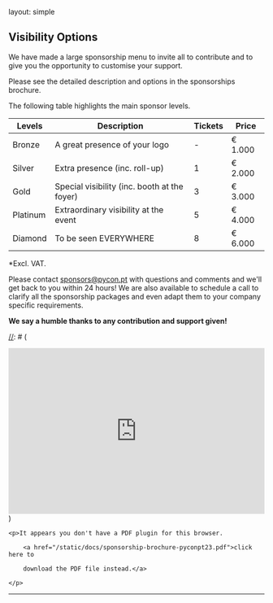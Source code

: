 layout: simple

## Visibility Options

We have made a large sponsorship menu to invite all to contribute and to give you the opportunity to customise your support.

Please see the detailed description and options in the sponsorships brochure.

[//]: # ([<center><button class="btn main-purple-btn">Discover the Sponsorship Brochure &#40;PDF&#41;</button></center>]&#40;/static/docs/brochura_geral-vfinal.pdf&#41;{:target="\_blank"})
The following table highlights the main sponsor levels.

<!-- | Levels       | High-level Description                         | Included Tickets | Price\* |
| ------------ | ---------------------------------------------- | ---------------- | ------- |
| **Bronze**   | A great presence of your logo                  | -                | € 1.000 |
| **Silver**   | Extra presence (inc. roll-up)                  | 1                | € 2.000 |
| **Gold**     | Special visibility (inc. booth at the _foyer_) | 3                | € 3.000 |
| **Platinum** | Extraordinary visibility at the event          | 5                | € 4.000 |
| **Diamond**  | To be seen **EVERYWHERE**                      | 8                | € 6.000 | -->

<table>
      <thead>
        <tr>
          <th>Levels</th>
          <th>Description</th>
          <th>Tickets</th>
          <th>Price</th>
        </tr>
      </thead>
      <tbody>
        <tr>
          <td>Bronze</td>
          <td>A great presence of your logo</td>
          <td>-</td>
          <td>€ 1.000</td>
        </tr>
        <tr>
          <td>Silver</td>
          <td>Extra presence (inc. roll-up)</td>
          <td>1</td>
          <td>€ 2.000</td>
        </tr>
        <tr>
          <td>Gold</td>
          <td>Special visibility (inc. booth at the foyer)</td>
          <td>3</td>
          <td>€ 3.000</td>
        </tr>
        <tr>
          <td>Platinum</td>
          <td>Extraordinary visibility at the event</td>
          <td>5</td>
          <td>€ 4.000</td>
        </tr>
        <tr>
          <td>Diamond</td>
          <td>To be seen EVERYWHERE</td>
          <td>8</td>
          <td>€ 6.000</td>
        </tr>
      </tbody>
    </table>

\*Excl. VAT.

Please contact [sponsors@pycon.pt](mailto:sponsors@pycon.pt) with questions and comments and we'll get back to you within 24 hours! We are also available to schedule a call to clarify all the sponsorship packages and even adapt them to your company specific requirements.

**We say a humble thanks to any contribution and support given!**

[//]: # (<div style="position:relative;padding-top:max(60%,326px);height:0;width:100%"><iframe allow="clipboard-write" sandbox="allow-top-navigation allow-top-navigation-by-user-activation allow-downloads allow-scripts allow-same-origin allow-popups allow-modals allow-popups-to-escape-sandbox" allowfullscreen="true" style="position:absolute;border:none;width:100%;height:100%;left:0;right:0;top:0;bottom:0;" src="https://e.issuu.com/embed.html?d=pycon-sponsorship-brochure&hideIssuuLogo=false&pageLayout=singlePage&u=pyconpt"></iframe></div>)

<object data="/static/docs/sponsorship-brochure_vf.pdf" type="application/pdf" width="100%" height="700px">

    <p>It appears you don't have a PDF plugin for this browser.

        <a href="/static/docs/sponsorship-brochure-pyconpt23.pdf">click here to

        download the PDF file instead.</a>

    </p>

</object>

<hr class="green-line">
